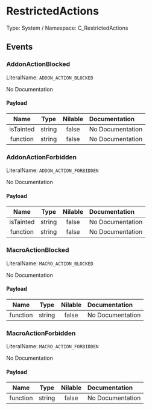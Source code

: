 # RestrictedActions

Type: System / Namespace: C_RestrictedActions

## Events

### AddonActionBlocked
LiteralName: `ADDON_ACTION_BLOCKED`

No Documentation

#### Payload
|Name|Type|Nilable|Documentation|
|:---:|:---:|:---:|:---|
|isTainted|string|false|No Documentation|
|function|string|false|No Documentation|
### AddonActionForbidden
LiteralName: `ADDON_ACTION_FORBIDDEN`

No Documentation

#### Payload
|Name|Type|Nilable|Documentation|
|:---:|:---:|:---:|:---|
|isTainted|string|false|No Documentation|
|function|string|false|No Documentation|
### MacroActionBlocked
LiteralName: `MACRO_ACTION_BLOCKED`

No Documentation

#### Payload
|Name|Type|Nilable|Documentation|
|:---:|:---:|:---:|:---|
|function|string|false|No Documentation|
### MacroActionForbidden
LiteralName: `MACRO_ACTION_FORBIDDEN`

No Documentation

#### Payload
|Name|Type|Nilable|Documentation|
|:---:|:---:|:---:|:---|
|function|string|false|No Documentation|